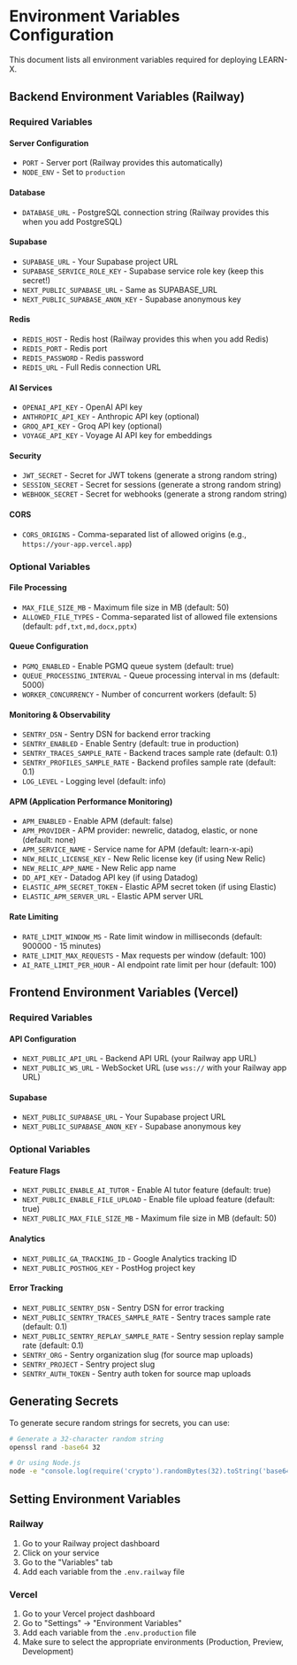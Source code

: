 # Environment Variables Configuration

This document lists all environment variables required for deploying LEARN-X.

## Backend Environment Variables (Railway)

### Required Variables

#### Server Configuration
- `PORT` - Server port (Railway provides this automatically)
- `NODE_ENV` - Set to `production`

#### Database
- `DATABASE_URL` - PostgreSQL connection string (Railway provides this when you add PostgreSQL)

#### Supabase
- `SUPABASE_URL` - Your Supabase project URL
- `SUPABASE_SERVICE_ROLE_KEY` - Supabase service role key (keep this secret!)
- `NEXT_PUBLIC_SUPABASE_URL` - Same as SUPABASE_URL
- `NEXT_PUBLIC_SUPABASE_ANON_KEY` - Supabase anonymous key

#### Redis
- `REDIS_HOST` - Redis host (Railway provides this when you add Redis)
- `REDIS_PORT` - Redis port
- `REDIS_PASSWORD` - Redis password
- `REDIS_URL` - Full Redis connection URL

#### AI Services
- `OPENAI_API_KEY` - OpenAI API key
- `ANTHROPIC_API_KEY` - Anthropic API key (optional)
- `GROQ_API_KEY` - Groq API key (optional)
- `VOYAGE_API_KEY` - Voyage AI API key for embeddings

#### Security
- `JWT_SECRET` - Secret for JWT tokens (generate a strong random string)
- `SESSION_SECRET` - Secret for sessions (generate a strong random string)
- `WEBHOOK_SECRET` - Secret for webhooks (generate a strong random string)

#### CORS
- `CORS_ORIGINS` - Comma-separated list of allowed origins (e.g., `https://your-app.vercel.app`)

### Optional Variables

#### File Processing
- `MAX_FILE_SIZE_MB` - Maximum file size in MB (default: 50)
- `ALLOWED_FILE_TYPES` - Comma-separated list of allowed file extensions (default: `pdf,txt,md,docx,pptx`)

#### Queue Configuration
- `PGMQ_ENABLED` - Enable PGMQ queue system (default: true)
- `QUEUE_PROCESSING_INTERVAL` - Queue processing interval in ms (default: 5000)
- `WORKER_CONCURRENCY` - Number of concurrent workers (default: 5)

#### Monitoring & Observability
- `SENTRY_DSN` - Sentry DSN for backend error tracking
- `SENTRY_ENABLED` - Enable Sentry (default: true in production)
- `SENTRY_TRACES_SAMPLE_RATE` - Backend traces sample rate (default: 0.1)
- `SENTRY_PROFILES_SAMPLE_RATE` - Backend profiles sample rate (default: 0.1)
- `LOG_LEVEL` - Logging level (default: info)

#### APM (Application Performance Monitoring)
- `APM_ENABLED` - Enable APM (default: false)
- `APM_PROVIDER` - APM provider: newrelic, datadog, elastic, or none (default: none)
- `APM_SERVICE_NAME` - Service name for APM (default: learn-x-api)
- `NEW_RELIC_LICENSE_KEY` - New Relic license key (if using New Relic)
- `NEW_RELIC_APP_NAME` - New Relic app name
- `DD_API_KEY` - Datadog API key (if using Datadog)
- `ELASTIC_APM_SECRET_TOKEN` - Elastic APM secret token (if using Elastic)
- `ELASTIC_APM_SERVER_URL` - Elastic APM server URL

#### Rate Limiting
- `RATE_LIMIT_WINDOW_MS` - Rate limit window in milliseconds (default: 900000 - 15 minutes)
- `RATE_LIMIT_MAX_REQUESTS` - Max requests per window (default: 100)
- `AI_RATE_LIMIT_PER_HOUR` - AI endpoint rate limit per hour (default: 100)

## Frontend Environment Variables (Vercel)

### Required Variables

#### API Configuration
- `NEXT_PUBLIC_API_URL` - Backend API URL (your Railway app URL)
- `NEXT_PUBLIC_WS_URL` - WebSocket URL (use `wss://` with your Railway app URL)

#### Supabase
- `NEXT_PUBLIC_SUPABASE_URL` - Your Supabase project URL
- `NEXT_PUBLIC_SUPABASE_ANON_KEY` - Supabase anonymous key

### Optional Variables

#### Feature Flags
- `NEXT_PUBLIC_ENABLE_AI_TUTOR` - Enable AI tutor feature (default: true)
- `NEXT_PUBLIC_ENABLE_FILE_UPLOAD` - Enable file upload feature (default: true)
- `NEXT_PUBLIC_MAX_FILE_SIZE_MB` - Maximum file size in MB (default: 50)

#### Analytics
- `NEXT_PUBLIC_GA_TRACKING_ID` - Google Analytics tracking ID
- `NEXT_PUBLIC_POSTHOG_KEY` - PostHog project key

#### Error Tracking
- `NEXT_PUBLIC_SENTRY_DSN` - Sentry DSN for error tracking
- `NEXT_PUBLIC_SENTRY_TRACES_SAMPLE_RATE` - Sentry traces sample rate (default: 0.1)
- `NEXT_PUBLIC_SENTRY_REPLAY_SAMPLE_RATE` - Sentry session replay sample rate (default: 0.1)
- `SENTRY_ORG` - Sentry organization slug (for source map uploads)
- `SENTRY_PROJECT` - Sentry project slug
- `SENTRY_AUTH_TOKEN` - Sentry auth token for source map uploads

## Generating Secrets

To generate secure random strings for secrets, you can use:

```bash
# Generate a 32-character random string
openssl rand -base64 32

# Or using Node.js
node -e "console.log(require('crypto').randomBytes(32).toString('base64'))"
```

## Setting Environment Variables

### Railway
1. Go to your Railway project dashboard
2. Click on your service
3. Go to the "Variables" tab
4. Add each variable from the `.env.railway` file

### Vercel
1. Go to your Vercel project dashboard
2. Go to "Settings" → "Environment Variables"
3. Add each variable from the `.env.production` file
4. Make sure to select the appropriate environments (Production, Preview, Development)